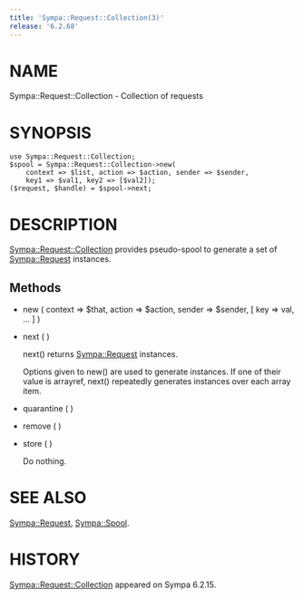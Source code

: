 ```yaml
---
title: 'Sympa::Request::Collection(3)'
release: '6.2.68'
---
```


# NAME

Sympa::Request::Collection - Collection of requests

# SYNOPSIS

    use Sympa::Request::Collection;
    $spool = Sympa::Request::Collection->new(
        context => $list, action => $action, sender => $sender,
        key1 => $val1, key2 => [$val2]);
    ($request, $handle) = $spool->next;

# DESCRIPTION

[Sympa::Request::Collection](./Sympa-Request-Collection.3.md) provides pseudo-spool to generate a set of
[Sympa::Request](./Sympa-Request.3.md) instances.

## Methods

- new ( context => $that, action => $action,
sender => $sender, \[ key => val, ... \] )
- next ( )

    next() returns [Sympa::Request](./Sympa-Request.3.md) instances.

    Options given to new() are used to generate instances.
    If one of their value is arrayref, next() repeatedly generates instances
    over each array item.

- quarantine ( )
- remove ( )
- store ( )

    Do nothing.

# SEE ALSO

[Sympa::Request](./Sympa-Request.3.md), [Sympa::Spool](./Sympa-Spool.3.md).

# HISTORY

[Sympa::Request::Collection](./Sympa-Request-Collection.3.md) appeared on Sympa 6.2.15.
